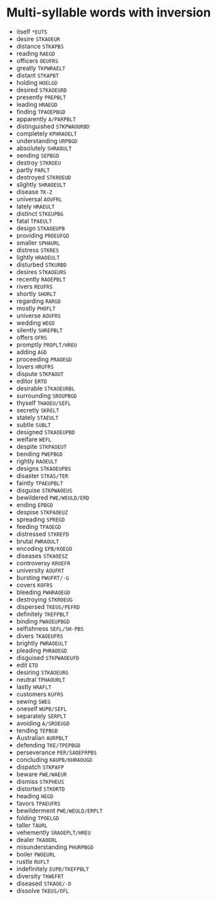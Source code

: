 # Multi-syllable words with inversion

* itself `*EUTS`
* desire `STKAOEUR`
* distance `STKAPBS`
* reading `RAEGD`
* officers `OEUFRS`
* greatly `TKPWRAELT`
* distant `STKAPBT`
* holding `HOELGD`
* desired `STKAOEURD`
* presently `PREPBLT`
* leading `HRAEGD`
* finding `TPAOEPBGD`
* apparently `A/PARPBLT`
* distinguished `STKPWAOURBD`
* completely `KPHRAOELT`
* understanding `URPBGD`
* absolutely `SHRAOULT`
* sending `SEPBGD`
* destroy `STKROEU`
* partly `PARLT`
* destroyed `STKROEUD`
* slightly `SHRAOEULT`
* disease `TK-Z`
* universal `AOUFRL`
* lately `HRAEULT`
* distinct `STKEUPBG`
* fatal `TPAEULT`
* design `STKAOEUPB`
* providing `PROEUFGD`
* smaller `SPHAURL`
* distress `STKRES`
* lightly `HRAOEULT`
* disturbed `STKURBD`
* desires `STKAOEURS`
* recently `RAOEPBLT`
* rivers `REUFRS`
* shortly `SHORLT`
* regarding `RARGD`
* mostly `PHOFLT`
* universe `AOUFRS`
* wedding `WEGD`
* silently `SHREPBLT`
* offers `OFRS`
* promptly `PROPLT/HREU`
* adding `AGD`
* proceeding `PRAOEGD`
* lovers `HRUFRS`
* dispute `STKPAOUT`
* editor `ERTD`
* desirable `STKAOEURBL`
* surrounding `SROUPBGD`
* thyself `THAOEU/SEFL`
* secretly `SKRELT`
* stately `STAEULT`
* subtle `SUBLT`
* designed `STKAOEUPBD`
* welfare `WEFL`
* despite `STKPAOEUT`
* bending `PWEPBGD`
* rightly `RAOEULT`
* designs `STKAOEUPBS`
* disaster `STKAS/TER`
* faintly `TPAEUPBLT`
* disguise `STKPWAOEUS`
* bewildered `PWE/WEULD/ERD`
* ending `EPBGD`
* despise `STKPAOEUZ`
* spreading `SPREGD`
* feeding `TPAOEGD`
* distressed `STKREFD`
* brutal `PWRAOULT`
* encoding `EPB/KOEGD`
* diseases `STKAOESZ`
* controversy `KROEFR`
* university `AOUFRT`
* bursting `PWUFRT/-G`
* covers `KOFRS`
* bleeding `PWHRAOEGD`
* destroying `STKROEUG`
* dispersed `TKEUS/PEFRD`
* definitely `TKEFPBLT`
* binding `PWAOEUPBGD`
* selfishness `SEFL/SH-PBS`
* divers `TKAOEUFRS`
* brightly `PWRAOEULT`
* pleading `PHRAOEGD`
* disguised `STKPWAOEUFD`
* edit `ETD`
* desiring `STKAOEURG`
* neutral `TPHAOURLT`
* lastly `HRAFLT`
* customers `KUFRS`
* sewing `SWEG`
* oneself `WUPB/SEFL`
* separately `SERPLT`
* avoiding `A/SROEUGD`
* tending `TEPBGD`
* Australian `AURPBLT`
* defending `TKE/TPEPBGD`
* perseverance `PER/SAOEFRPBS`
* concluding `KAUPB/KHRAOUGD`
* dispatch `STKPAFP`
* beware `PWE/WAEUR`
* dismiss `STKPHEUS`
* distorted `STKORTD`
* heading `HEGD`
* favors `TPAEUFRS`
* bewilderment `PWE/WEULD/ERPLT`
* folding `TPOELGD`
* taller `TAURL`
* vehemently `SRAOEPLT/HREU`
* dealer `TKAOERL`
* misunderstanding `PHURPBGD`
* boiler `PWOEURL`
* rustle `RUFLT`
* indefinitely `EUPB/TKEFPBLT`
* diversity `TKWEFRT`
* diseased `STKAOE/-D`
* dissolve `TKEUS/OFL`
